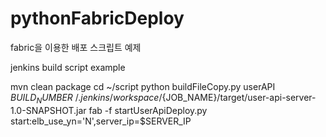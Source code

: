 # pythonFabricDeploy
fabric을 이용한 배포 스크립트 예제

jenkins build script example

mvn clean package
cd ~/script
python buildFileCopy.py userAPI ${BUILD_NUMBER} ~/.jenkins/workspace/${JOB_NAME}/target/user-api-server-1.0-SNAPSHOT.jar
fab -f startUserApiDeploy.py start:elb_use_yn='N',server_ip=$SERVER_IP
